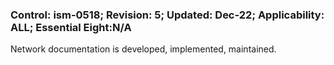 ### Control: ism-0518; Revision: 5; Updated: Dec-22; Applicability: ALL; Essential Eight:N/A
<p>Network documentation is developed, implemented, maintained.</p>